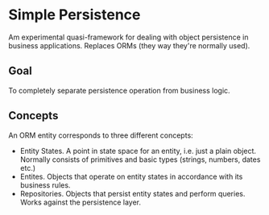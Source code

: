 # Simple Persistence

Am experimental quasi-framework for dealing with object persistence in business applications. Replaces ORMs (they way they're normally used).

## Goal

To completely separate persistence operation from business logic.

## Concepts

An ORM entity corresponds to three different concepts:

* Entity States. A point in state space for an entity, i.e. just a plain object. Normally consists of primitives and basic types (strings, numbers, dates etc.)
* Entites. Objects that operate on entity states in accordance with its business rules.
* Repositories. Objects that persist entity states and perform queries. Works against the persistence layer.
